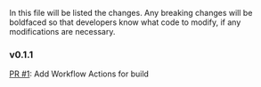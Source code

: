 In this file will be listed the changes.  Any breaking changes will be boldfaced
so that developers know what code to modify, if any modifications are necessary.

### v0.1.1

[PR #1](https://github.com/KenSuenobu/pushrod/issues/1): Add Workflow Actions for build

